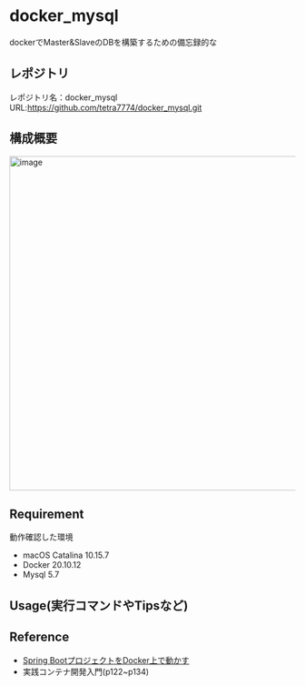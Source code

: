 # docker_mysql
dockerでMaster&SlaveのDBを構築するための備忘録的な

## レポジトリ

レポジトリ名：docker_mysql  
URL:https://github.com/tetra7774/docker_mysql.git

## 構成概要
<img width="588" alt="image" src="https://user-images.githubusercontent.com/103823940/169683615-71079ad8-1088-4444-97ac-a092766cbf00.png">

## Requirement
動作確認した環境  
- macOS Catalina 10.15.7
- Docker 20.10.12
- Mysql 5.7

## Usage(実行コマンドやTipsなど)

## Reference
- [Spring BootプロジェクトをDocker上で動かす](https://zenn.dev/nishiharu/articles/7f27b8c580f896)
- 実践コンテナ開発入門(p122~p134)
